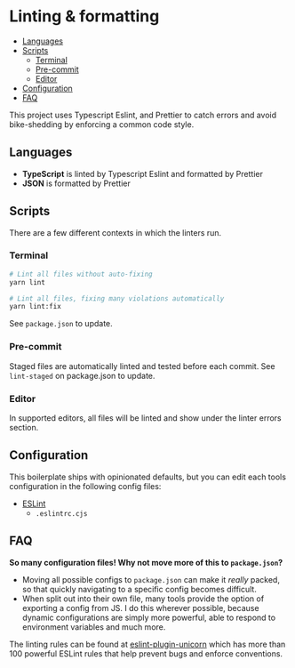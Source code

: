 # Linting & formatting

- [Languages](#languages)
- [Scripts](#scripts)
  - [Terminal](#terminal)
  - [Pre-commit](#pre-commit)
  - [Editor](#editor)
- [Configuration](#configuration)
- [FAQ](#faq)

This project uses Typescript Eslint, and Prettier to catch errors and avoid bike-shedding by enforcing a common code style.

## Languages

- **TypeScript** is linted by Typescript Eslint and formatted by Prettier
- **JSON** is formatted by Prettier

## Scripts

There are a few different contexts in which the linters run.

### Terminal

```bash
# Lint all files without auto-fixing
yarn lint
```

```bash
# Lint all files, fixing many violations automatically
yarn lint:fix
```

See `package.json` to update.

### Pre-commit

Staged files are automatically linted and tested before each commit. See `lint-staged` on package.json to update.

### Editor

In supported editors, all files will be linted and show under the linter errors section.

## Configuration

This boilerplate ships with opinionated defaults, but you can edit each tools configuration in the following config files:

- [ESLint](https://eslint.org/docs/user-guide/configuring)
  - `.eslintrc.cjs`

## FAQ

**So many configuration files! Why not move more of this to `package.json`?**

- Moving all possible configs to `package.json` can make it _really_ packed, so that quickly navigating to a specific config becomes difficult.
- When split out into their own file, many tools provide the option of exporting a config from JS. I do this wherever possible, because dynamic configurations are simply more powerful, able to respond to environment variables and much more.

The linting rules can be found at [eslint-plugin-unicorn](https://github.com/sindresorhus/eslint-plugin-unicorn) which has more than 100 powerful ESLint rules that help prevent bugs and enforce conventions.
